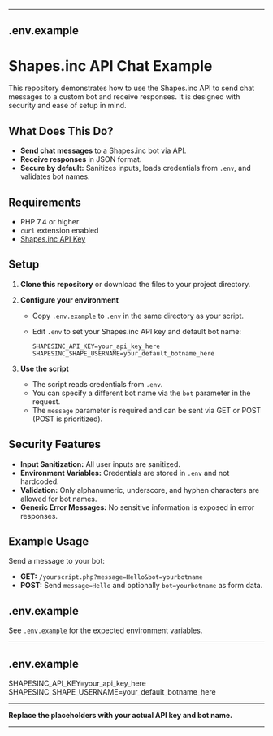 

---

## **.env.example**

# Shapes.inc API Chat Example

This repository demonstrates how to use the Shapes.inc API to send chat messages to a custom bot and receive responses. It is designed with security and ease of setup in mind.

## **What Does This Do?**

- **Send chat messages** to a Shapes.inc bot via API.
- **Receive responses** in JSON format.
- **Secure by default:** Sanitizes inputs, loads credentials from `.env`, and validates bot names.

## **Requirements**

- PHP 7.4 or higher
- `curl` extension enabled
- [Shapes.inc API Key](https://shapes.inc)

## **Setup**

1. **Clone this repository** or download the files to your project directory.

2. **Configure your environment**

   - Copy `.env.example` to `.env` in the same directory as your script.
   - Edit `.env` to set your Shapes.inc API key and default bot name:

     ```
     SHAPESINC_API_KEY=your_api_key_here
     SHAPESINC_SHAPE_USERNAME=your_default_botname_here
     ```

3. **Use the script**

   - The script reads credentials from `.env`.
   - You can specify a different bot name via the `bot` parameter in the request.
   - The `message` parameter is required and can be sent via GET or POST (POST is prioritized).

## **Security Features**

- **Input Sanitization:** All user inputs are sanitized.
- **Environment Variables:** Credentials are stored in `.env` and not hardcoded.
- **Validation:** Only alphanumeric, underscore, and hyphen characters are allowed for bot names.
- **Generic Error Messages:** No sensitive information is exposed in error responses.

## **Example Usage**

Send a message to your bot:

- **GET:** `/yourscript.php?message=Hello&bot=yourbotname`
- **POST:** Send `message=Hello` and optionally `bot=yourbotname` as form data.

## **.env.example**

See `.env.example` for the expected environment variables.

---

## **.env.example**

SHAPESINC_API_KEY=your_api_key_here
SHAPESINC_SHAPE_USERNAME=your_default_botname_here


---

**Replace the placeholders with your actual API key and bot name.**

---

